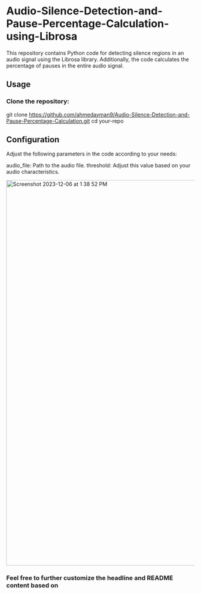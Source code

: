 # Audio-Silence-Detection-and-Pause-Percentage-Calculation-using-Librosa

This repository contains Python code for detecting silence regions in an audio signal using the Librosa library. Additionally, the code calculates the percentage of pauses in the entire audio signal.
## Usage
### Clone the repository:

git clone https://github.com/ahmedayman9/Audio-Silence-Detection-and-Pause-Percentage-Calculation.git
cd your-repo

## Configuration
Adjust the following parameters in the code according to your needs:

audio_file: Path to the audio file.
threshold: Adjust this value based on your audio characteristics.


<img width="1032" alt="Screenshot 2023-12-06 at 1 38 52 PM" src="https://github.com/ahmedayman9/Audio-Silence-Detection-and-Pause-Percentage-Calculation-/assets/66433551/c536d978-c96e-4a38-9bb5-abc293f6f03d">


### Feel free to further customize the headline and README content based on
